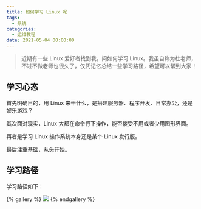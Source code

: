 ```yaml
---
title: 如何学习 Linux 呢
tags:
  - 系统
categories:
  - 运维教程
date: 2021-05-04 00:00:00
---
```


> 近期有一些 Linux 爱好者找到我，问如何学习 Linux。我虽自称为杜老师，不过不做老师也很久了，仅凭记忆总结一些学习路径，希望可以帮到大家！

<!-- more -->

## 学习心态

首先明确目的，用 Linux 来干什么，是搭建服务器、程序开发、日常办公，还是娱乐游戏？

其次面对现实，Linux 大都在命令行下操作，能否接受不用或者少用图形界面。

再者是学习 Linux 操作系统本身还是某个 Linux 发行版。

最后注重基础，从头开始。

## 学习路径

学习路径如下：

{% gallery %}
![](https://cdn.dusays.com/2021/05/338-1.jpg/1)
{% endgallery %}
